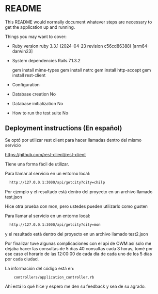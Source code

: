 # README

This README would normally document whatever steps are necessary to get the
application up and running.

Things you may want to cover:

* Ruby version ruby 3.3.1 (2024-04-23 revision c56cd86388) [arm64-darwin23]

* System dependencies
    Rails 7.1.3.2

    gem install mime-types
    gem install netrc
    gem install http-accept
    gem install rest-client

* Configuration

* Database creation
    No
* Database initialization
    No
* How to run the test suite
    No


## Deployment instructions (En español)

Se optó por utilizar rest client para hacer llamadas dentro del mismo servicio

https://github.com/rest-client/rest-client

Tiene una forma fácil de utilizar.

Para llamar al servicio en un entorno local:
```bash
  http://127.0.0.1:3000/api/getcity?city=chilp
```
Por ejemplo y el resultado está dentro del proyecto en un archivo llamado test.json

Hice otra prueba con mon, pero ustedes pueden utilizarlo como gusten

Para llamar al servicio en un entorno local:
```bash
  http://127.0.0.1:3000/api/getcity?city=mon
```
y el resultado está dentro del proyecto en un archivo llamado test2.json

Por finalizar tuve algunas complicaciones con el api de OWM así solo me dejaba hacer las consultas de 5 días 40 consultas cada 3 horas, tomé por ese caso el horario de las 12:00:00 de cada día de cada uno de los 5 días por cada ciudad.

La información del código está en:
```
    controllers/application_controller.rb
```

Ahí está lo qué hice y espero me den su feedback y sea de su agrado.